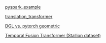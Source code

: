 

[pyspark_example](https://nbviewer.org/github/andreitsev/colab_examples/blob/main/pyspark_example.ipynb)

[translation_transformer](https://nbviewer.org/github/andreitsev/colab_examples/blob/main/translation_transformer.ipynb)

[DGL vs. pytorch geometric](https://nbviewer.org/github/andreitsev/colab_examples/blob/main/DGL%20vs.%20pytorch%20geometric.ipynb)

[Temporal Fusion Transformer (Stallion dataset)](https://nbviewer.org/github/andreitsev/colab_examples/blob/main/Temporal%20Fusion%20Transformer%20%28Stallion%20dataset%29.ipynb)